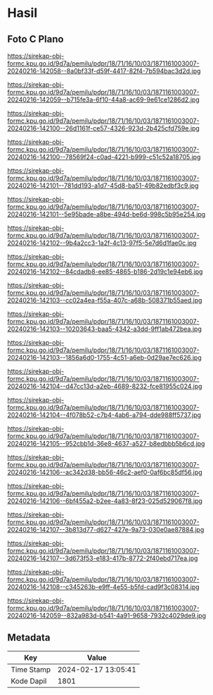 # Hasil

## Foto C Plano

https://sirekap-obj-formc.kpu.go.id/9d7a/pemilu/pdpr/18/71/16/10/03/1871161003007-20240216-142058--8a0bf33f-d59f-4417-82f4-7b594bac3d2d.jpg

https://sirekap-obj-formc.kpu.go.id/9d7a/pemilu/pdpr/18/71/16/10/03/1871161003007-20240216-142059--b715fe3a-6f10-44a8-ac69-9e61ce1286d2.jpg

https://sirekap-obj-formc.kpu.go.id/9d7a/pemilu/pdpr/18/71/16/10/03/1871161003007-20240216-142100--26d1161f-ce57-4326-923d-2b425cfd759e.jpg

https://sirekap-obj-formc.kpu.go.id/9d7a/pemilu/pdpr/18/71/16/10/03/1871161003007-20240216-142100--78569f24-c0ad-4221-b999-c51c52a18705.jpg

https://sirekap-obj-formc.kpu.go.id/9d7a/pemilu/pdpr/18/71/16/10/03/1871161003007-20240216-142101--781dd193-a1d7-45d8-ba51-49b82edbf3c9.jpg

https://sirekap-obj-formc.kpu.go.id/9d7a/pemilu/pdpr/18/71/16/10/03/1871161003007-20240216-142101--5e95bade-a8be-494d-be6d-998c5b95e254.jpg

https://sirekap-obj-formc.kpu.go.id/9d7a/pemilu/pdpr/18/71/16/10/03/1871161003007-20240216-142102--9b4a2cc3-1a2f-4c13-97f5-5e7d6d1fae0c.jpg

https://sirekap-obj-formc.kpu.go.id/9d7a/pemilu/pdpr/18/71/16/10/03/1871161003007-20240216-142102--84cdadb8-ee85-4865-b186-2d19c1e94eb6.jpg

https://sirekap-obj-formc.kpu.go.id/9d7a/pemilu/pdpr/18/71/16/10/03/1871161003007-20240216-142103--cc02a4ea-f55a-407c-a68b-508371b55aed.jpg

https://sirekap-obj-formc.kpu.go.id/9d7a/pemilu/pdpr/18/71/16/10/03/1871161003007-20240216-142103--10203643-baa5-4342-a3dd-9ff1ab472bea.jpg

https://sirekap-obj-formc.kpu.go.id/9d7a/pemilu/pdpr/18/71/16/10/03/1871161003007-20240216-142103--1856a6d0-1755-4c51-a6eb-0d29ae7ec626.jpg

https://sirekap-obj-formc.kpu.go.id/9d7a/pemilu/pdpr/18/71/16/10/03/1871161003007-20240216-142104--d47cc13d-a2eb-4689-8232-fce81955c024.jpg

https://sirekap-obj-formc.kpu.go.id/9d7a/pemilu/pdpr/18/71/16/10/03/1871161003007-20240216-142104--4f078b52-c7b4-4ab6-a794-dde988ff5737.jpg

https://sirekap-obj-formc.kpu.go.id/9d7a/pemilu/pdpr/18/71/16/10/03/1871161003007-20240216-142105--952cbb1d-36e8-4637-a527-b8edbbb5b6cd.jpg

https://sirekap-obj-formc.kpu.go.id/9d7a/pemilu/pdpr/18/71/16/10/03/1871161003007-20240216-142106--ac342d38-bb56-46c2-aef0-0af6bc85df56.jpg

https://sirekap-obj-formc.kpu.go.id/9d7a/pemilu/pdpr/18/71/16/10/03/1871161003007-20240216-142106--6bf455a2-b2ee-4a83-8f23-025d529067f8.jpg

https://sirekap-obj-formc.kpu.go.id/9d7a/pemilu/pdpr/18/71/16/10/03/1871161003007-20240216-142107--3b813d77-d627-427e-9a73-030e0ae87884.jpg

https://sirekap-obj-formc.kpu.go.id/9d7a/pemilu/pdpr/18/71/16/10/03/1871161003007-20240216-142107--3d673f53-e183-417b-8772-2f40ebd717ea.jpg

https://sirekap-obj-formc.kpu.go.id/9d7a/pemilu/pdpr/18/71/16/10/03/1871161003007-20240216-142108--c345263b-e9ff-4e55-b5fd-cad9f3c08314.jpg

https://sirekap-obj-formc.kpu.go.id/9d7a/pemilu/pdpr/18/71/16/10/03/1871161003007-20240216-142059--832a983d-b541-4a91-9658-7932c4029de9.jpg


## Metadata

| Key        | Value               |
| ---------- | ------------------- |
| Time Stamp | 2024-02-17 13:05:41 |
| Kode Dapil | 1801                |



